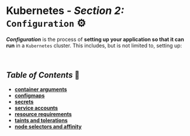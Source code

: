 # **Kubernetes** - ***Section 2:*** `Configuration` ⚙️

***Configuration*** is the process of **setting up your application so that it can run** in a `Kubernetes` cluster. This includes, but is not limited to, setting up:

<br />

## ***Table of Contents*** 📜

* [**container arguments**](10-commands-and-arguments/README.md)
* [**configmaps**](11-config-maps/README.md)
* [**secrets**](12-secrets/README.md)
* [**service accounts**](13-service-accounts/README.md)
* [**resource requirements**](14-resource-requirements/README.md)
* [**taints and tolerations**](15-taints-and-tolerants/README.md)
* [**node selectors and affinity**](16-node-selectors-and-affinity/README.md)